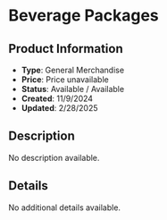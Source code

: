 # Beverage Packages

## Product Information
- **Type**: General Merchandise
- **Price**: Price unavailable
- **Status**: Available / Available
- **Created**: 11/9/2024
- **Updated**: 2/28/2025

## Description
No description available.



## Details
No additional details available.
